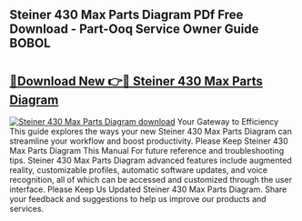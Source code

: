 ## Steiner 430 Max Parts Diagram PDf Free Download - Part-Ooq Service Owner Guide BOBOL

# <h2><a href="http://dfkuss0.blite.top/?on=Steiner+430+Max+Parts+Diagram">🔗Download New 👉🔴 Steiner 430 Max Parts Diagram</a></h2>

[![Steiner 430 Max Parts Diagram download](https://i.imgur.com/lujVjoI.png)](http://dfkuss0.blite.top/?on=Steiner+430+Max+Parts+Diagram)
Your Gateway to Efficiency This guide explores the ways your new Steiner 430 Max Parts Diagram can streamline your workflow and boost productivity. Please Keep Steiner 430 Max Parts Diagram This Manual For future reference and troubleshooting tips. Steiner 430 Max Parts Diagram advanced features include augmented reality, customizable profiles, automatic software updates, and voice recognition, all of which can be accessed and customized through the user interface. Please Keep Us Updated Steiner 430 Max Parts Diagram. Share your feedback and suggestions to help us improve our products and services.
